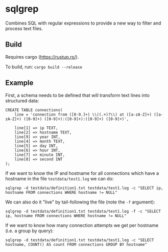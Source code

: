 # sqlgrep
Combines SQL with regular expressions to provide a new way to filter and process text files.

## Build
Requires cargo (https://rustup.rs/).

To build, run: `cargo build --release`

## Example
First, a schema needs to be defined that will transform text lines into structured data:
```
CREATE TABLE connections(
    line = 'connection from ([0-9.]+) \\((.+)?\\) at ([a-zA-Z]+) ([a-zA-Z]+) ([0-9]+) ([0-9]+):([0-9]+):([0-9]+) ([0-9]+)',

    line[1] => ip TEXT,
    line[2] => hostname TEXT,
    line[9] => year INT,
    line[4] => month TEXT,
    line[5] => day INT,
    line[6] => hour INT,
    line[7] => minute INT,
    line[8] => second INT
);
```

If we want to know the IP and hostname for all connections which have a hostname in the file `testdata/test1.log` we can do:

`sqlgrep -d testdata/definition1.txt testdata/test1.log -c "SELECT ip, hostname FROM connections WHERE hostname != NULL"`

We can also do it "live" by tail-following the file (note the `-f` argument):

`sqlgrep -d testdata/definition1.txt testdata/test1.log -f -c "SELECT ip, hostname FROM connections WHERE hostname != NULL"`

If we want to know how many connection attempts we get per hostname (i.e. a group by query):

`sqlgrep -d testdata/definition1.txt testdata/test1.log -c "SELECT hostname, COUNT() AS count FROM connections GROUP BY hostname"`